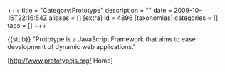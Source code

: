 +++
title = "Category:Prototype"
description = ""
date = 2009-10-16T22:16:54Z
aliases = []
[extra]
id = 4896
[taxonomies]
categories = []
tags = []
+++

{{stub}}
"Prototype is a JavaScript Framework that aims to ease development of dynamic web applications."

[http://www.prototypejs.org/ Home]
